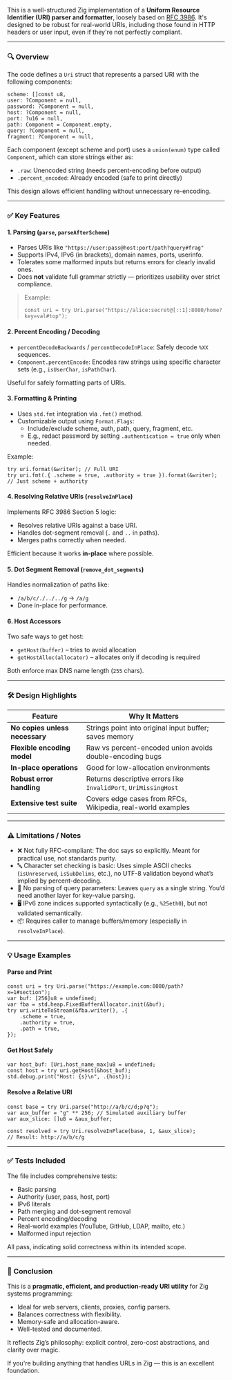 This is a well-structured Zig implementation of a **Uniform Resource Identifier (URI) parser and formatter**, loosely based on [RFC 3986](https://tools.ietf.org/html/rfc3986). It's designed to be robust for real-world URIs, including those found in HTTP headers or user input, even if they're not perfectly compliant.

---

### 🔍 Overview

The code defines a `Uri` struct that represents a parsed URI with the following components:

```zig
scheme: []const u8,
user: ?Component = null,
password: ?Component = null,
host: ?Component = null,
port: ?u16 = null,
path: Component = Component.empty,
query: ?Component = null,
fragment: ?Component = null,
```

Each component (except scheme and port) uses a `union(enum)` type called `Component`, which can store strings either as:
- `.raw`: Unencoded string (needs percent-encoding before output)
- `.percent_encoded`: Already encoded (safe to print directly)

This design allows efficient handling without unnecessary re-encoding.

---

### ✅ Key Features

#### 1. **Parsing (`parse`, `parseAfterScheme`)**
- Parses URIs like `"https://user:pass@host:port/path?query#frag"`
- Supports IPv4, IPv6 (in brackets), domain names, ports, userinfo.
- Tolerates some malformed inputs but returns errors for clearly invalid ones.
- Does **not** validate full grammar strictly — prioritizes usability over strict compliance.

> Example:
> ```zig
> const uri = try Uri.parse("https://alice:secret@[::1]:8080/home?key=val#top");
> ```

#### 2. **Percent Encoding / Decoding**
- `percentDecodeBackwards` / `percentDecodeInPlace`: Safely decode `%XX` sequences.
- `Component.percentEncode`: Encodes raw strings using specific character sets (e.g., `isUserChar`, `isPathChar`).

Useful for safely formatting parts of URIs.

#### 3. **Formatting & Printing**
- Uses `std.fmt` integration via `.fmt()` method.
- Customizable output using `Format.Flags`:
    - Include/exclude scheme, auth, path, query, fragment, etc.
    - E.g., redact password by setting `.authentication = true` only when needed.

Example:
```zig
try uri.format(&writer); // Full URI
try uri.fmt(.{ .scheme = true, .authority = true }).format(&writer); // Just scheme + authority
```

#### 4. **Resolving Relative URIs (`resolveInPlace`)**
Implements RFC 3986 Section 5 logic:
- Resolves relative URIs against a base URI.
- Handles dot-segment removal (`.` and `..` in paths).
- Merges paths correctly when needed.

Efficient because it works **in-place** where possible.

#### 5. **Dot Segment Removal (`remove_dot_segments`)**
Handles normalization of paths like:
- `/a/b/c/./../../g` → `/a/g`
- Done in-place for performance.

#### 6. **Host Accessors**
Two safe ways to get host:
- `getHost(buffer)` – tries to avoid allocation
- `getHostAlloc(allocator)` – allocates only if decoding is required

Both enforce max DNS name length (`255` chars).

---

### 🛠️ Design Highlights

| Feature | Why It Matters |
|-------|----------------|
| **No copies unless necessary** | Strings point into original input buffer; saves memory |
| **Flexible encoding model** | Raw vs percent-encoded union avoids double-encoding bugs |
| **In-place operations** | Good for low-allocation environments |
| **Robust error handling** | Returns descriptive errors like `InvalidPort`, `UriMissingHost` |
| **Extensive test suite** | Covers edge cases from RFCs, Wikipedia, real-world examples |

---

### ⚠️ Limitations / Notes

- ❌ Not fully RFC-compliant: The doc says so explicitly. Meant for practical use, not standards purity.
- 🔤 Character set checking is basic: Uses simple ASCII checks (`isUnreserved`, `isSubDelims`, etc.), no UTF-8 validation beyond what’s implied by percent-decoding.
- 🧩 No parsing of query parameters: Leaves `query` as a single string. You’d need another layer for key-value parsing.
- 🖥️ IPv6 zone indices supported syntactically (e.g., `%25eth0`), but not validated semantically.
- 📦 Requires caller to manage buffers/memory (especially in `resolveInPlace`).

---

### 💡 Usage Examples

#### Parse and Print
```zig
const uri = try Uri.parse("https://example.com:8080/path?x=1#section");
var buf: [256]u8 = undefined;
var fba = std.heap.FixedBufferAllocator.init(&buf);
try uri.writeToStream(&fba.writer(), .{
    .scheme = true,
    .authority = true,
    .path = true,
});
```

#### Get Host Safely
```zig
var host_buf: [Uri.host_name_max]u8 = undefined;
const host = try uri.getHost(&host_buf);
std.debug.print("Host: {s}\n", .{host});
```

#### Resolve a Relative URI
```zig
const base = try Uri.parse("http://a/b/c/d;p?q");
var aux_buffer = "g" ** 256; // Simulated auxiliary buffer
var aux_slice: []u8 = &aux_buffer;

const resolved = try Uri.resolveInPlace(base, 1, &aux_slice);
// Result: http://a/b/c/g
```

---

### ✅ Tests Included

The file includes comprehensive tests:
- Basic parsing
- Authority (user, pass, host, port)
- IPv6 literals
- Path merging and dot-segment removal
- Percent encoding/decoding
- Real-world examples (YouTube, GitHub, LDAP, mailto, etc.)
- Malformed input rejection

All pass, indicating solid correctness within its intended scope.

---

### 🏁 Conclusion

This is a **pragmatic, efficient, and production-ready URI utility** for Zig systems programming:
- Ideal for web servers, clients, proxies, config parsers.
- Balances correctness with flexibility.
- Memory-safe and allocation-aware.
- Well-tested and documented.

It reflects Zig’s philosophy: explicit control, zero-cost abstractions, and clarity over magic.

If you're building anything that handles URLs in Zig — this is an excellent foundation.